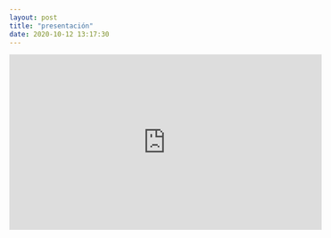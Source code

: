 ```yaml
---
layout: post
title: "presentación"
date: 2020-10-12 13:17:30
---
```


<iframe width="560" height="315" src="https://www.youtube.com/embed/T2B_Jy3Vws4" frameborder="0" allow="accelerometer; autoplay; clipboard-write; encrypted-media; gyroscope; picture-in-picture" allowfullscreen></iframe>

